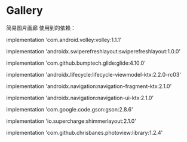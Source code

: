 # Gallery
简易图片画廊 使用到的依赖：

implementation 'com.android.volley:volley:1.1.1'

implementation 'androidx.swiperefreshlayout:swiperefreshlayout:1.0.0'

implementation 'com.github.bumptech.glide:glide:4.10.0'

implementation 'androidx.lifecycle:lifecycle-viewmodel-ktx:2.2.0-rc03'

implementation 'androidx.navigation:navigation-fragment-ktx:2.1.0'

implementation 'androidx.navigation:navigation-ui-ktx:2.1.0'

implementation 'com.google.code.gson:gson:2.8.6'

implementation 'io.supercharge:shimmerlayout:2.1.0'

implementation 'com.github.chrisbanes.photoview:library:1.2.4'
